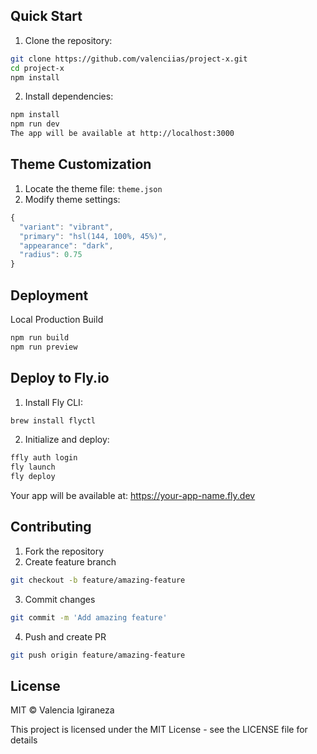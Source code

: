 
## Quick Start

1. Clone the repository:
```bash
git clone https://github.com/valenciias/project-x.git
cd project-x
npm install
```

2. Install dependencies:
```bash
npm install
npm run dev
The app will be available at http://localhost:3000
```

## Theme Customization

1. Locate the theme file: `theme.json`
2. Modify theme settings:
```typescript
{
  "variant": "vibrant",
  "primary": "hsl(144, 100%, 45%)",
  "appearance": "dark",
  "radius": 0.75
}
```
## Deployment
Local Production Build
```bash
npm run build
npm run preview
```
## Deploy to Fly.io
1. Install Fly CLI:
```bash
brew install flyctl
```
2. Initialize and deploy:

```bash
ffly auth login
fly launch
fly deploy
```
Your app will be available at: https://your-app-name.fly.dev


## Contributing
1. Fork the repository
2. Create feature branch
```bash
git checkout -b feature/amazing-feature
```
3. Commit changes
```bash 
git commit -m 'Add amazing feature'
```
4. Push and create PR
```bash 
git push origin feature/amazing-feature
``` 

## License
MIT © Valencia Igiraneza

This project is licensed under the MIT License - see the LICENSE file for details